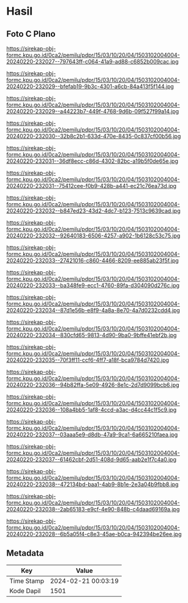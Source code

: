 # Hasil

## Foto C Plano

https://sirekap-obj-formc.kpu.go.id/0ca2/pemilu/pdpr/15/03/10/20/04/1503102004004-20240220-232027--797643ff-c064-41a9-ad88-c6852b009cac.jpg

https://sirekap-obj-formc.kpu.go.id/0ca2/pemilu/pdpr/15/03/10/20/04/1503102004004-20240220-232029--bfefab19-9b3c-4301-a6cb-84a413f5f144.jpg

https://sirekap-obj-formc.kpu.go.id/0ca2/pemilu/pdpr/15/03/10/20/04/1503102004004-20240220-232029--a44223b7-449f-4768-9d6b-09f527f99a14.jpg

https://sirekap-obj-formc.kpu.go.id/0ca2/pemilu/pdpr/15/03/10/20/04/1503102004004-20240220-232030--32b8c2b1-633d-470e-8435-0c837cf00b56.jpg

https://sirekap-obj-formc.kpu.go.id/0ca2/pemilu/pdpr/15/03/10/20/04/1503102004004-20240220-232031--36df8ecc-c86d-4302-82bc-a19b5f0de65e.jpg

https://sirekap-obj-formc.kpu.go.id/0ca2/pemilu/pdpr/15/03/10/20/04/1503102004004-20240220-232031--75412cee-f0b9-428b-a441-ec21c76ea73d.jpg

https://sirekap-obj-formc.kpu.go.id/0ca2/pemilu/pdpr/15/03/10/20/04/1503102004004-20240220-232032--b847ed23-43d2-4dc7-b123-7513c9639cad.jpg

https://sirekap-obj-formc.kpu.go.id/0ca2/pemilu/pdpr/15/03/10/20/04/1503102004004-20240220-232032--92640183-6506-4257-a902-1b6128c53c75.jpg

https://sirekap-obj-formc.kpu.go.id/0ca2/pemilu/pdpr/15/03/10/20/04/1503102004004-20240220-232033--27421016-c860-4466-8209-ee885ab23f5f.jpg

https://sirekap-obj-formc.kpu.go.id/0ca2/pemilu/pdpr/15/03/10/20/04/1503102004004-20240220-232033--ba348fe9-ecc1-4760-89fa-d304090d276c.jpg

https://sirekap-obj-formc.kpu.go.id/0ca2/pemilu/pdpr/15/03/10/20/04/1503102004004-20240220-232034--87d1e56b-e8f9-4a8a-8e70-4a7d0232cdd4.jpg

https://sirekap-obj-formc.kpu.go.id/0ca2/pemilu/pdpr/15/03/10/20/04/1503102004004-20240220-232034--830cfd65-9813-4d90-9ba0-9bffe41ebf2b.jpg

https://sirekap-obj-formc.kpu.go.id/0ca2/pemilu/pdpr/15/03/10/20/04/1503102004004-20240220-232035--70f3ff11-ccf6-4ff7-a18f-bca9784d7420.jpg

https://sirekap-obj-formc.kpu.go.id/0ca2/pemilu/pdpr/15/03/10/20/04/1503102004004-20240220-232036--94b82ffa-5e09-4926-8e1c-2d7d9099bcb6.jpg

https://sirekap-obj-formc.kpu.go.id/0ca2/pemilu/pdpr/15/03/10/20/04/1503102004004-20240220-232036--108a4bb5-1af8-4ccd-a3ac-d4cc44c1f5c9.jpg

https://sirekap-obj-formc.kpu.go.id/0ca2/pemilu/pdpr/15/03/10/20/04/1503102004004-20240220-232037--03aaa5e9-d8db-47a9-9ca1-6a665210faea.jpg

https://sirekap-obj-formc.kpu.go.id/0ca2/pemilu/pdpr/15/03/10/20/04/1503102004004-20240220-232037--61462cbf-2d51-408d-9d65-aab2e1f7c4a0.jpg

https://sirekap-obj-formc.kpu.go.id/0ca2/pemilu/pdpr/15/03/10/20/04/1503102004004-20240220-232038--472134bd-baa1-4ab9-8b1e-2e3a04b9fbb8.jpg

https://sirekap-obj-formc.kpu.go.id/0ca2/pemilu/pdpr/15/03/10/20/04/1503102004004-20240220-232038--2ab65183-e9cf-4e90-848b-c4daad69169a.jpg

https://sirekap-obj-formc.kpu.go.id/0ca2/pemilu/pdpr/15/03/10/20/04/1503102004004-20240220-232028--6b5a05f4-c8e3-45ae-b0ca-942394be26ee.jpg


## Metadata

| Key        | Value               |
| ---------- | ------------------- |
| Time Stamp | 2024-02-21 00:03:19 |
| Kode Dapil | 1501                |




